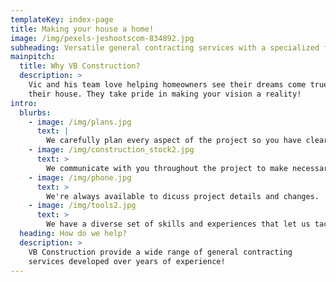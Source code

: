 ```yaml
---
templateKey: index-page
title: Making your house a home!
image: /img/pexels-jeshootscom-834892.jpg
subheading: Versatile general contracting services with a specialized feel
mainpitch:
  title: Why VB Construction?
  description: >
    Vic and his team love helping homeowners see their dreams come true around
    their house. They take pride in making your vision a reality!
intro:
  blurbs:
    - image: /img/plans.jpg
      text: |
        We carefully plan every aspect of the project so you have clear expectations for what will be done and when.
    - image: /img/construction_stock2.jpg
      text: >
        We communicate with you throughout the project to make necessary adjustments and provide timely updates.
    - image: /img/phone.jpg
      text: >
        We're always available to dicuss project details and changes.
    - image: /img/tools2.jpg
      text: >
        We have a diverse set of skills and experiences that let us tackle complicated projects and adapt to all kinds of unexpected issues. 
  heading: How do we help?
  description: >
    VB Construction provide a wide range of general contracting
    services developed over years of experience!
---
```

